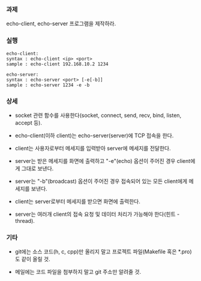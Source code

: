 ### 과제
echo-client, echo-server 프로그램을 제작하라.

### 실행
```
echo-client:
syntax : echo-client <ip> <port>
sample : echo-client 192.168.10.2 1234

echo-server:
syntax : echo-server <port> [-e[-b]]
sample : echo-server 1234 -e -b
```

### 상세
* socket 관련 함수를 사용한다(socket, connect, send, recv, bind, listen, accept 등).

* echo-client(이하 client)는 echo-server(server)에 TCP 접속을 한다.

* client는 사용자로부터 메세지를 입력받아 server에 메세지를 전달한다.

* server는 받은 메세지를 화면에 출력하고 "-e"(echo) 옵션이 주어진 경우 client에게 그대로 보낸다.

* server는 "-b"(broadcast) 옵션이 주어진 경우 접속되어 있는 모든 client에게 메세지를 보낸다.

* client는 server로부터 메세지를 받으면 화면에 출력한다.

* server는 여러개 client의 접속 요청 및 데이터 처리가 가능해야 한다(힌트 - thread).

### 기타
* git에는 소스 코드(h, c, cpp)만 올리지 말고 프로젝트 파일(Makefile 혹은 *.pro)도 같이 올릴 것.

* 메일에는 코드 파일을 첨부하지 말고 git 주소만 알려줄 것.